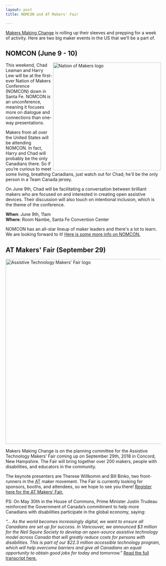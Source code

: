 ```yaml
---
layout: post
title: NOMCON and AT Makers' Fair

---
```


<a title="Visit the Makers Making Change website" href="http://www.makersmakingchange.com" target="_blank" rel="noopener">Makers Making Change</a> is rolling up their sleeves and prepping for a week of activity. Here are two big maker events in the US that we’ll be a part of.
<h2>NOMCON (June 9 - 10)</h2>
<img class="wp-image-16258" align="right" title="Nation of Makers logo" src="http://www.neilsquire.ca/wp-content/uploads/2018/06/NOM.jpg" alt="Nation of Makers logo" width="350" />

This weekend, Chad Leaman and Harry Lew will be at the first-ever Nation of Makers Conference (NOMCON) down in Santa Fe. NOMCON is an unconference, meaning it focuses more on dialogue and connections than one-way presentations. 

Makers from all over the United States will be attending NOMCON. In fact, Harry and Chad will probably be the only Canadians there. So if you’re curious to meet some living, breathing Canadians, just watch out for Chad; he'll be the only person in a Team Canada jersey.

On June 9th, Chad will be facilitating a conversation between brilliant makers who are focused on and interested in creating open assistive devices. Their discussion will also touch on intentional inclusion, which is the theme of the conference.

<strong>When</strong>: June 9th, 11am
<br/><strong>Where</strong>: Room Nambe, Santa Fe Convention Center

NOMCON has an all-star lineup of maker leaders and there's a lot to learn. We are looking forward to it! <a title="Visit the Nation of Makers Conference website" href="https://www.nomcon.org/" target="_blank" rel="noopener">Here is some more info on NOMCON.</a>
<h2>AT Makers' Fair (September 29)</h2>
<img class="aligncenter wp-image-16259 size-full" title="Assistive Technology Makers' Fair logo" src="http://www.neilsquire.ca/wp-content/uploads/2018/06/ATMF_banner.jpg" alt="Assistive Technology Makers' Fair logo" width="600" />

Makers Making Change is on the planning committee for the Assistive Technology Makers’ Fair coming up on September 29th, 2018 in Concord, New Hampshire. The Fair will bring together over 200 makers, people with disabilities, and educators in the community.

The keynote presenters are Therese Willkomm and Bill Binko, two front-runners in the <abbr title="Assistive Technology">AT</abbr> maker movement. The Fair is currently looking for sponsors, booths, and attendees, so we hope to see you there! <a title="Learn more and register for the AT Makers' Fair" href="https://iod.unh.edu/atmakers" target="_blank" rel="noopener">Register here for the <abbr title="Assistive Technology">AT</abbr> Makers' Fair.</a>

PS: On May 30th in the House of Commons, Prime Minister Justin Trudeau reinforced the Government of Canada’s commitment to help more Canadians with disabilities participate in the global economy, saying:

<em>“… As the world becomes increasingly digital, we want to ensure all Canadians are set up for success. In Vancouver, we announced $3 million for the Neil Squire Society to develop an open-source assistive technology model across Canada that will greatly reduce costs for persons with disabilities. This is part of our $22.3 million accessible technology program, which will help overcome barriers and give all Canadians an equal opportunity to obtain good jobs for today and tomorrow.”</em> <a title="Read the full transcript" href="https://openparliament.ca/debates/2018/5/30/justin-trudeau-34/only/" target="_blank" rel="noopener">Read the full transcript here.</a>
